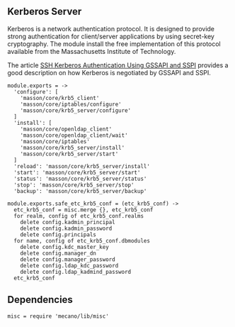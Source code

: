 
## Kerberos Server

Kerberos is a network authentication protocol. It is designed to provide strong
authentication for client/server applications by using secret-key cryptography.
The module install the free implementation of this protocol available from the
Massachusetts Institute of Technology.

The article [SSH Kerberos Authentication Using GSSAPI and SSPI][gss_sspi]
provides a good description on how Kerberos is negotiated by GSSAPI and SSPI.

    module.exports = ->
      'configure': [
        'masson/core/krb5_client'
        'masson/core/iptables/configure'
        'masson/core/krb5_server/configure'
      ]
      'install': [
        'masson/core/openldap_client'
        'masson/core/openldap_client/wait'
        'masson/core/iptables'
        'masson/core/krb5_server/install'
        'masson/core/krb5_server/start'
      ]
      'reload': 'masson/core/krb5_server/install'
      'start': 'masson/core/krb5_server/start'
      'status': 'masson/core/krb5_server/status'
      'stop': 'masson/core/krb5_server/stop'
      'backup': 'masson/core/krb5_server/backup'

    module.exports.safe_etc_krb5_conf = (etc_krb5_conf) ->
      etc_krb5_conf = misc.merge {}, etc_krb5_conf
      for realm, config of etc_krb5_conf.realms
        delete config.kadmin_principal
        delete config.kadmin_password
        delete config.principals
      for name, config of etc_krb5_conf.dbmodules
        delete config.kdc_master_key
        delete config.manager_dn
        delete config.manager_password
        delete config.ldap_kdc_password
        delete config.ldap_kadmind_password
      etc_krb5_conf

## Dependencies

    misc = require 'mecano/lib/misc'

[gss_sspi]: http://www.drdobbs.com/ssh-kerberos-authentication-using-gssapi/184402071
